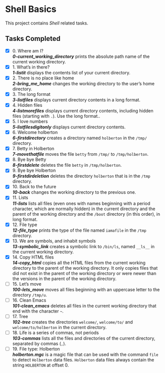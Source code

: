 # Shell Basics

This project contains _Shell_ related tasks.

## Tasks Completed

+ [x] 0\. Where am I?<br/>_**0-current_working_directory**_ prints the absolute path name of the current working directory.
+ [x] 1\. What’s in there?<br/>_**1-listit**_ displays the contents list of your current directory.
+ [x] 2\. There is no place like home<br/>_**2-bring_me_home**_ changes the working directory to the user’s home directory.
+ [x] 3\. The long format<br/>_**3-listfiles**_ displays current directory contents in a long format.
+ [x] 4\. Hidden files<br/>_**4-listmorefiles**_ displays current directory contents, including hidden files (starting with `.`). Use the long format..
+ [x] 5\. I love numbers<br/>_**5-listfilesdigitonly**_ displays current directory contents.
+ [x] 6\. Welcome holberton<br/>_**6-firstdirectory**_ creates a directory named `holberton` in the `/tmp/` directory.
+ [x] 7\. Betty in Holberton<br/>_**7-movethatfile**_ moves the file `betty` from `/tmp/` to `/tmp/holberton`.
+ [x] 8\. Bye bye Betty<br/>_**8-firstdelete**_ deletes the file `betty` in `/tmp/holberton`.
+ [x] 9\. Bye bye Holberton<br/>_**9-firstdirdeletion**_ deletes the directory `holberton` that is in the `/tmp` directory.
+ [x] 10\. Back to the future<br/>_**10-back**_ changes the working directory to the previous one.
+ [x] 11\. Lists<br/>_**11-lists**_  lists all files (even ones with names beginning with a period character, which are normally hidden) in the current directory and the parent of the working directory and the `/boot` directory (in this order), in long format.
+ [x] 12\. File type<br/>_**12-file_type**_ prints the type of the file named `iamafile` in the `/tmp` directory.
+ [x] 13\. We are symbols, and inhabit symbols<br/>_**13-symbolic_link**_ creates a symbolic link to `/bin/ls`, named `__ls__` in the current working directory.
+ [x] 14\. Copy HTML files<br/>_**14-copy_html**_ copies all the HTML files from the current working directory to the parent of the working directory. It only copies files that did not exist in the parent of the working directory or were newer than the versions in the parent of the working directory.
+ [ ] 15\. Let’s move<br/>_**100-lets_move**_ moves all files beginning with an uppercase letter to the directory `/tmp/u`.
+ [ ] 16\. Clean Emacs<br/>_**101-clean_emacs**_ deletes all files in the current working directory that end with the character `~`.
+ [ ] 17\. Tree<br/>_**102-tree**_ creates the directories `welcome/`, `welcome/to/` and `welcome/to/holberton` in the current directory.
+ [ ] 18\. Life is a series of commas, not periods<br/>_**103-commas**_  lists all the files and directories of the current directory, separated by commas (`,`).
+ [ ] 19\. File type: Holberton<br/>_**holberton.mgc**_ is a magic file that can be used with the command `file` to detect `Holberton` data files. `Holberton` data files always contain the string `HOLBERTON` at offset 0.
